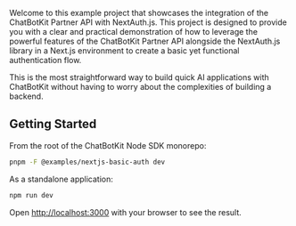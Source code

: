 Welcome to this example project that showcases the integration of the ChatBotKit Partner API with NextAuth.js. This project is designed to provide you with a clear and practical demonstration of how to leverage the powerful features of the ChatBotKit Partner API alongside the NextAuth.js library in a Next.js environment to create a basic yet functional authentication flow.

This is the most straightforward way to build quick AI applications with ChatBotKit without having to worry about the complexities of building a backend.

## Getting Started

From the root of the ChatBotKit Node SDK monorepo:

```bash
pnpm -F @examples/nextjs-basic-auth dev
```

As a standalone application:

```bash
npm run dev
```

Open [http://localhost:3000](http://localhost:3000) with your browser to see the result.
